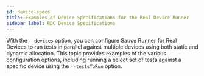 ```yaml
---
id: device-specs
title: Examples of Device Specifications for the Real Device Runner
sidebar_label: RDC Device Specifications
---
```


With the ``--devices`` option, you can configure Sauce Runner for Real Devices to run tests in parallel against multiple devices using both static and dynamic allocation. This topic provides examples of the various configuration options, including running a select set of tests against a specific device using the ``--testsToRun`` option.
